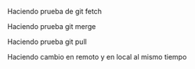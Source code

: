 Haciendo prueba de git fetch 

Haciendo prueba git merge

Haciendo prueba git pull

Haciendo cambio en remoto y en local al mismo tiempo
